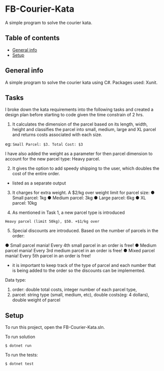 # FB-Courier-Kata
A simple program to solve the courier kata.
## Table of contents
* [General info](#general-info)
* [Setup](#setup)

## General info
A simple program to solve the courier kata using C#.
Packages used: Xunit.


## Tasks
I broke down the kata requirements into the following tasks and created a design plan before starting to code given the time constrain of 2 hrs. 

1. It calculates the dimension of the parcel based on its length, width, height and classifies the parcel into small, medium, large and XL parcel and returns costs associated with each size. 

eg: ```Small Parcel: $3. Total Cost: $3```

I have also added the weight as a parameter for then parcel dimension to account for the new parcel type: Heavy parcel.

2. It gives the option to add speedy shipping to the user, which doubles the cost of the entire order.
- listed as a separate output

3. It charges for extra weight. A $2/kg over weight limit for parcel size:
● Small parcel: 1kg
● Medium parcel: 3kg
● Large parcel: 6kg
● XL parcel: 10kg

4. As mentioned in Task 1, a new parcel type is introduced
```
Heavy parcel (limit 50kg), $50. +$1/kg over
```

5. Special discounts are introduced. Based on the number of parcels in the order:

● Small parcel mania! Every 4th small parcel in an order is free!
● Medium parcel mania! Every 3rd medium parcel in an order is free!
● Mixed parcel mania! Every 5th parcel in an order is free!

- it is important to keep track of the type of parcel and each number that is being added to the order so the discounts can be implemented. 

Data type:

1. order: double total costs, integer number of each parcel type, 
2. parcel: string type (small, medium, etc), double costs(eg: 4 dollars), double weight of parcel

## Setup
To run this project, open the FB-Courier-Kata.sln.

To run solution

```
$ dotnet run     
```
To run the tests:
```
$ dotnet test
```
